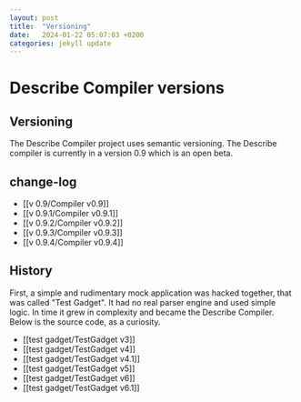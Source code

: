 ```yaml
---
layout: post
title:  "Versioning"
date:   2024-01-22 05:07:03 +0200
categories: jekyll update
---
```


# Describe Compiler versions

## Versioning
The Describe Compiler project uses semantic versioning. The Describe compiler is currently in a version 0.9 which is an open beta. 


## change-log
* [[v 0.9/Compiler v0.9]]
* [[v 0.9.1/Compiler v0.9.1]]
* [[v 0.9.2/Compiler v0.9.2]]
* [[v 0.9.3/Compiler v0.9.3]]
* [[v 0.9.4/Compiler v0.9.4]]


## History
First, a simple and rudimentary mock application was hacked together, that was called "Test Gadget". It had no real parser engine and used simple logic. In time it grew in complexity and became the Describe Compiler. Below is the source code, as a curiosity.
* [[test gadget/TestGadget v3]]
* [[test gadget/TestGadget v4]]
* [[test gadget/TestGadget v4.1]]
* [[test gadget/TestGadget v5]]
* [[test gadget/TestGadget v6]]
* [[test gadget/TestGadget v6.1]]
